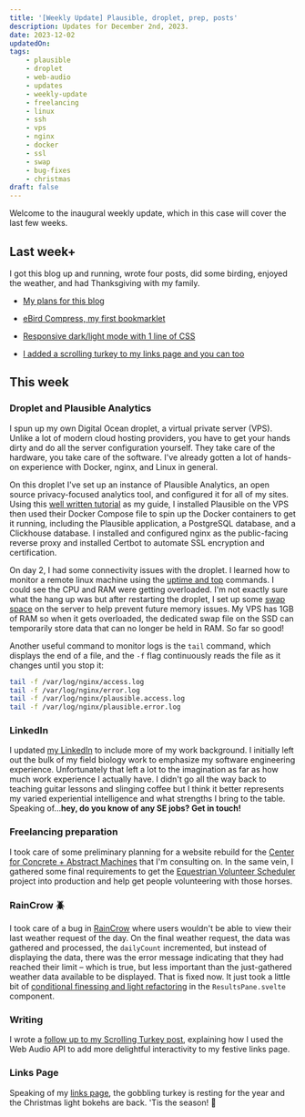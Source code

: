 ```yaml
---
title: '[Weekly Update] Plausible, droplet, prep, posts'
description: Updates for December 2nd, 2023.
date: 2023-12-02
updatedOn:
tags:
    - plausible
    - droplet
    - web-audio
    - updates
    - weekly-update
    - freelancing
    - linux
    - ssh
    - vps
    - nginx
    - docker
    - ssl
    - swap
    - bug-fixes
    - christmas
draft: false
---
```


Welcome to the inaugural weekly update, which in this case will cover the last few weeks.

## Last week+

I got this blog up and running, wrote four posts, did some birding, enjoyed the weather, and had Thanksgiving with my family.

-   [My plans for this blog](/blog/blog-plans/)

-   [eBird Compress, my first bookmarklet](/blog/ebird-bookmarklet/)

-   [Responsive dark/light mode with 1 line of CSS](/blog/one-line-light-dark-mode/)

-   [I added a scrolling turkey to my links page and you can too](/blog/scrolling-turkey/)

## This week

### Droplet and Plausible Analytics

I spun up my own Digital Ocean droplet, a virtual private server (VPS). Unlike a lot of modern cloud hosting providers, you have to get your hands dirty and do all the server configuration yourself. They take care of the hardware, you take care of the software. I've already gotten a lot of hands-on experience with Docker, nginx, and Linux in general.

On this droplet I've set up an instance of Plausible Analytics, an open source privacy-focused analytics tool, and configured it for all of my sites. Using this [well written tutorial](https://www.digitalocean.com/community/tutorials/how-to-install-plausible-analytics-on-ubuntu-22-04) as my guide, I installed Plausible on the VPS then used their Docker Compose file to spin up the Docker containers to get it running, including the Plausible application, a PostgreSQL database, and a Clickhouse database. I installed and configured nginx as the public-facing reverse proxy and installed Certbot to automate SSL encryption and certification.

On day 2, I had some connectivity issues with the droplet. I learned how to monitor a remote linux machine using the [uptime and top](https://www.digitalocean.com/community/tutorials/how-to-monitor-cpu-use-on-digitalocean-droplets) commands. I could see the CPU and RAM were getting overloaded. I'm not exactly sure what the hang up was but after restarting the droplet, I set up some [swap space](https://www.digitalocean.com/community/tutorials/how-to-add-swap-space-on-ubuntu-16-04) on the server to help prevent future memory issues. My VPS has 1GB of RAM so when it gets overloaded, the dedicated swap file on the SSD can temporarily store data that can no longer be held in RAM. So far so good!

Another useful command to monitor logs is the `tail` command, which displays the end of a file, and the `-f` flag continuously reads the file as it changes until you stop it:

```bash
tail -f /var/log/nginx/access.log
tail -f /var/log/nginx/error.log
tail -f /var/log/nginx/plausible.access.log
tail -f /var/log/nginx/plausible.error.log
```

### LinkedIn

I updated [my LinkedIn](https://www.linkedin.com/in/parkerdavisaz/) to include more of my work background. I initially left out the bulk of my field biology work to emphasize my software engineering experience. Unfortunately that left a lot to the imagination as far as how much work experience I actually have. I didn't go all the way back to teaching guitar lessons and slinging coffee but I think it better represents my varied experiential intelligence and what strengths I bring to the table. Speaking of...**hey, do you know of any SE jobs? Get in touch!**

### Freelancing preparation

I took care of some preliminary planning for a website rebuild for the [Center for Concrete + Abstract Machines](https://abstractconcrete.center/) that I'm consulting on. In the same vein, I gathered some final requirements to get the [Equestrian Volunteer Scheduler](/projects/evs/) project into production and help get people volunteering with those horses.

### RainCrow 🪲

I took care of a bug in [RainCrow](https://raincrow.netlify.app) where users wouldn't be able to view their last weather request of the day. On the final weather request, the data was gathered and processed, the `dailyCount` incremented, but instead of displaying the data, there was the error message indicating that they had reached their limit – which is true, but less important than the just-gathered weather data available to be displayed. That is fixed now. It just took a little bit of [conditional finessing and light refactoring](https://github.com/parkerdavis1/raincrow-sveltekit/commit/bf120b8ed09d783aadb0288eda567cf6965cbb90) in the `ResultsPane.svelte` component.

### Writing

I wrote a [follow up to my Scrolling Turkey post](/blog/scrolling-turkey-part-ii/), explaining how I used the Web Audio API to add more delightful interactivity to my festive links page.

### Links Page

Speaking of my [links page](https://links.parkerdavis.dev), the gobbling turkey is resting for the year and the Christmas light bokehs are back. 'Tis the season! 🎄
